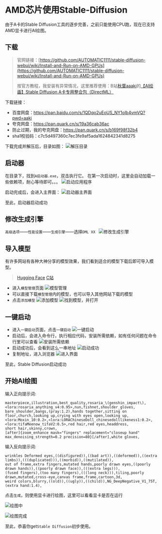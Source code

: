 # AMD芯片使用Stable-Diffusion

由于A卡的Stable Diffusion工具的逐步完善，之前只能使用CPU跑，现在已支持AMD显卡进行AI绘图。

## 下载

> 官网链接：[https://github.com/AUTOMATIC1111/stable-diffusion-webui/wiki/Install-and-Run-on-AMD-GPUs](https://github.com/AUTOMATIC1111/stable-diffusion-webui/wiki/Install-and-Run-on-AMD-GPUs)
>
>按官方教程，我安装有异常情况，这里推荐使用：B站[秋葉aaaki](https://space.bilibili.com/12566101)的[【AI绘画】Stable Diffusion A卡专用整合包（DirectML）](https://www.bilibili.com/read/cv26557731/)

下载链接：
- 百度网盘：https://pan.baidu.com/s/1QDqo2uEoUS_NY1olb4vmVQ?pwd=aaki
- 夸克网盘：https://pan.quark.cn/s/19a36cab36ac
- 防止过期，我的夸克网盘：https://pan.quark.cn/s/b169f98f32b4
- sha1校验码：c7c5d497360c7ec3fe9af5ada1624842341d8275

下载完成并解压后，目录如图：
![解压目录](https://cdn.jsdelivr.net/gh/labi-xiaoxin/img/202403141327668.png)


## 启动器

在目录下，找到`A启动器.exe`，双击执行它。
在第一次启动时，这里会自动加载一些依赖项，耐心等待即可。。。
![启动应用程序](https://cdn.jsdelivr.net/gh/labi-xiaoxin/img/202403141332947.png)

启动完成后，会进入主界面：
![启动器主界面](https://cdn.jsdelivr.net/gh/labi-xiaoxin/img/202403141334710.png)

至此，启动器启动成功

## 修改生成引擎
`高级选项`——`性能设置`——`生成引擎`——选择`DML XX `
![修改生成引擎](https://cdn.jsdelivr.net/gh/labi-xiaoxin/img/202403141348263.png)


## 导入模型

有许多网站有各种大神分享的模型效果，我们看到适合的模型下载后即可导入模型。

>[Hugging Face](https://huggingface.co/)
>[C站](https://civitai.com/)

- 进入`模型管理`页面
![模型管理](https://cdn.jsdelivr.net/gh/labi-xiaoxin/img/202403141338514.png)
- 可以直接下载`模型管理`内的模型，也可以导入其他网站下载的模型
- 点击`添加模型`
![添加模型](https://cdn.jsdelivr.net/gh/labi-xiaoxin/img/202403141339293.png)
![找到模型，并打开](https://cdn.jsdelivr.net/gh/labi-xiaoxin/img/202403141340383.png)

## 一键启动

- 进入`一键启动`页面，点击`一键启动`
![一键启动](https://cdn.jsdelivr.net/gh/labi-xiaoxin/img/202403141341159.png)
- 启动后，会进入命令行，执行相应代码，安装所需依赖，如有任何问题在命令行里可以查看
![安装所需依赖](https://cdn.jsdelivr.net/gh/labi-xiaoxin/img/202403141343119.png)
- 启动成功后，会看到这么一串地址
![启动成功](https://cdn.jsdelivr.net/gh/labi-xiaoxin/img/202403141344517.png)
- 复制地址，进入浏览器
![进入界面](https://cdn.jsdelivr.net/gh/labi-xiaoxin/img/202403141346892.png)

至此，Stable Diffusion启动成功

## 开始AI绘图

输入正向提示词:
```prompt
masterpiece,illustration,best_quality,rosaria_\(genshin_impact\),<lora:rosaria_anything_v4:0.95>,nun,fishnet,shoulder_gloves,
bare_shoulder,bangs,(pray:1.2),hands together,sitting on floor,church,looking up,crying with eyes open,looking up,
<lora:Moxin_10:0.2>,<lora:LORAChineseDoll_chinesedolllikeness1:0.2>,<lora:tifaMeenow_tifaV2:0.5>,red hair,red eyes,headdress,
short hair,skinny,crown,
[after]{zoom_enhance mask="fingers" replacement="closeup hand" max_denoising_strength=0.2 precision=80}[/after],white gloves,
```

输入反向提示词:
```prompt
wrinkles Deformed eyes,((disfigured)),((bad art)),((deformed)),((extra limbs)),(((duplicated))),((morbid)),((mutilated)),
out of frame,extra fingers,mutated hands,poorly drawn eyes,((poorly drawn hands)),((poorly drawn face)),(((extra legs))),
(fused fingers),(too many fingers),(((long neck))),tiling,poorly drawn,mutated,cross-eye,canvas frame,frame,cartoon,3d,
weird colors,blurry,((old)),((ugly)),((child)),NG_DeepNegative_V1_75T,(extra hand:1.4),
```

点击`生成`，则使用显卡进行绘图，这里可以看看显卡是否在运行

![绘图中](https://cdn.jsdelivr.net/gh/labi-xiaoxin/img/202403141355093.png)

![绘图完成](https://cdn.jsdelivr.net/gh/labi-xiaoxin/img/202403141356382.png)

至此，恭喜你get`Stable Diffusion`初步使用。
